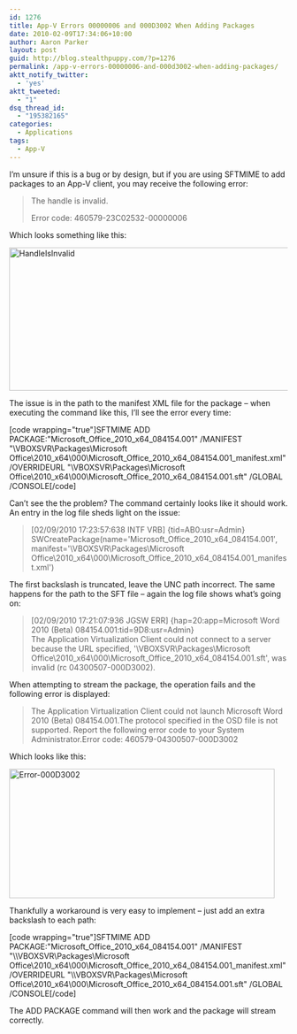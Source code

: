 ```yaml
---
id: 1276
title: App-V Errors 00000006 and 000D3002 When Adding Packages
date: 2010-02-09T17:34:06+10:00
author: Aaron Parker
layout: post
guid: http://blog.stealthpuppy.com/?p=1276
permalink: /app-v-errors-00000006-and-000d3002-when-adding-packages/
aktt_notify_twitter:
  - 'yes'
aktt_tweeted:
  - "1"
dsq_thread_id:
  - "195382165"
categories:
  - Applications
tags:
  - App-V
---
```

I’m unsure if this is a bug or by design, but if you are using SFTMIME to add packages to an App-V client, you may receive the following error:

> The handle is invalid.
> 
> Error code: 460579-23C02532-00000006

Which looks something like this:

[<img style="display: inline; border-width: 0px;" title="HandleIsInvalid" src="https://stealthpuppy.com/media/2010/02/HandleIsInvalid_thumb.png" border="0" alt="HandleIsInvalid" width="660" height="259" />](https://stealthpuppy.com/media/2010/02/HandleIsInvalid.png)

The issue is in the path to the manifest XML file for the package – when executing the command like this, I’ll see the error every time:

[code wrapping="true"]SFTMIME ADD PACKAGE:"Microsoft\_Office\_2010\_x64\_084154.001" /MANIFEST "\\VBOXSVR\Packages\Microsoft Office\2010\_x64&#92;&#48;00\Microsoft\_Office\_2010\_x64\_084154.001\_manifest.xml" /OVERRIDEURL "\\VBOXSVR\Packages\Microsoft Office\2010\_x64&#92;&#48;00\Microsoft\_Office\_2010\_x64_084154.001.sft" /GLOBAL /CONSOLE[/code]

Can’t see the the problem? The command certainly looks like it should work. An entry in the log file sheds light on the issue:

> [02/09/2010 17:23:57:638 INTF VRB] {tid=AB0:usr=Admin}  
> SWCreatePackage(name='Microsoft\_Office\_2010\_x64\_084154.001&#8242;, manifest='\VBOXSVR\Packages\Microsoft Office\2010\_x64\000\Microsoft\_Office\_2010\_x64\_084154.001\_manifest.xml')

The first backslash is truncated, leave the UNC path incorrect. The same happens for the path to the SFT file – again the log file shows what’s going on:

> [02/09/2010 17:21:07:936 JGSW ERR] {hap=20:app=Microsoft Word 2010 (Beta) 084154.001:tid=9D8:usr=Admin}  
> The Application Virtualization Client could not connect to a server because the URL specified, '\VBOXSVR\Packages\Microsoft Office\2010\_x64\000\Microsoft\_Office\_2010\_x64_084154.001.sft', was invalid (rc 04300507-000D3002).

When attempting to stream the package, the operation fails and the following error is displayed:

> The Application Virtualization Client could not launch Microsoft Word 2010 (Beta) 084154.001.The protocol specified in the OSD file is not supported. Report the following error code to your System Administrator.Error code: 460579-04300507-000D3002

Which looks like this:

[<img style="display: inline; border: 0px;" title="Error-000D3002" src="https://stealthpuppy.com/media/2010/02/Error000D3002_thumb.png" border="0" alt="Error-000D3002" width="480" height="234" />](https://stealthpuppy.com/media/2010/02/Error000D3002.png)

Thankfully a workaround is very easy to implement – just add an extra backslash to each path:

[code wrapping="true"]SFTMIME ADD PACKAGE:"Microsoft\_Office\_2010\_x64\_084154.001" /MANIFEST "\\\VBOXSVR\Packages\Microsoft Office\2010\_x64&#92;&#48;00\Microsoft\_Office\_2010\_x64\_084154.001\_manifest.xml" /OVERRIDEURL "\\\VBOXSVR\Packages\Microsoft Office\2010\_x64&#92;&#48;00\Microsoft\_Office\_2010\_x64_084154.001.sft" /GLOBAL /CONSOLE[/code]

The ADD PACKAGE command will then work and the package will stream correctly.